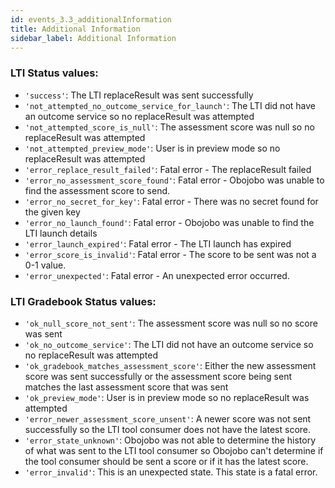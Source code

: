 ```yaml
---
id: events_3.3_additionalInformation
title: Additional Information
sidebar_label: Additional Information
---
```


### LTI Status values:

* `'success'`: The LTI replaceResult was sent successfully
* `'not_attempted_no_outcome_service_for_launch'`: The LTI did not have an outcome service so no replaceResult was attempted
* `'not_attempted_score_is_null'`: The assessment score was null so no replaceResult was attempted
* `'not_attempted_preview_mode'`: User is in preview mode so no replaceResult was attempted
* `'error_replace_result_failed'`: Fatal error - The replaceResult failed
* `'error_no_assessment_score_found'`: Fatal error - Obojobo was unable to find the assessment score to send.
* `'error_no_secret_for_key'`: Fatal error - There was no secret found for the given key
* `'error_no_launch_found'`: Fatal error - Obojobo was unable to find the LTI launch details
* `'error_launch_expired'`: Fatal error - The LTI launch has expired
* `'error_score_is_invalid'`: Fatal error - The score to be sent was not a 0-1 value.
* `'error_unexpected'`: Fatal error - An unexpected error occurred.

### LTI Gradebook Status values:

* `'ok_null_score_not_sent'`: The assessment score was null so no score was sent
* `'ok_no_outcome_service'`: The LTI did not have an outcome service so no replaceResult was attempted
* `'ok_gradebook_matches_assessment_score'`: Either the new assessment score was sent successfully or the assessment score being sent matches the last assessment score that was sent
* `'ok_preview_mode'`: User is in preview mode so no replaceResult was attempted
* `'error_newer_assessment_score_unsent'`: A newer score was not sent successfully so the LTI tool consumer does not have the latest score.
* `'error_state_unknown'`: Obojobo was not able to determine the history of what was sent to the LTI tool consumer so Obojobo can't determine if the tool consumer should be sent a score or if it has the latest score.
* `'error_invalid'`: This is an unexpected state. This state is a fatal error.
